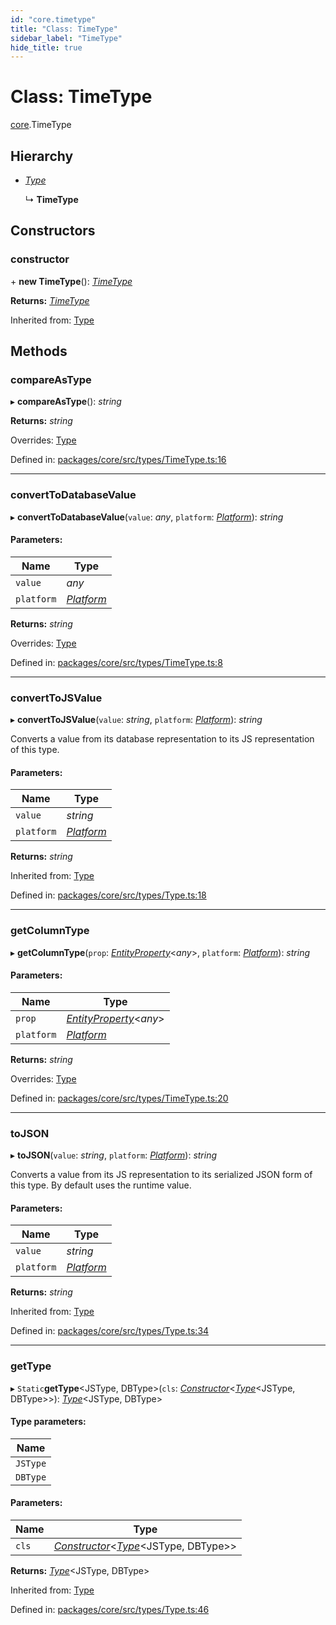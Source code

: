 ```yaml
---
id: "core.timetype"
title: "Class: TimeType"
sidebar_label: "TimeType"
hide_title: true
---
```


# Class: TimeType

[core](../modules/core.md).TimeType

## Hierarchy

* [*Type*](core.type.md)

  ↳ **TimeType**

## Constructors

### constructor

\+ **new TimeType**(): [*TimeType*](core.timetype.md)

**Returns:** [*TimeType*](core.timetype.md)

Inherited from: [Type](core.type.md)

## Methods

### compareAsType

▸ **compareAsType**(): *string*

**Returns:** *string*

Overrides: [Type](core.type.md)

Defined in: [packages/core/src/types/TimeType.ts:16](https://github.com/mikro-orm/mikro-orm/blob/969d4229bd/packages/core/src/types/TimeType.ts#L16)

___

### convertToDatabaseValue

▸ **convertToDatabaseValue**(`value`: *any*, `platform`: [*Platform*](core.platform.md)): *string*

#### Parameters:

Name | Type |
------ | ------ |
`value` | *any* |
`platform` | [*Platform*](core.platform.md) |

**Returns:** *string*

Overrides: [Type](core.type.md)

Defined in: [packages/core/src/types/TimeType.ts:8](https://github.com/mikro-orm/mikro-orm/blob/969d4229bd/packages/core/src/types/TimeType.ts#L8)

___

### convertToJSValue

▸ **convertToJSValue**(`value`: *string*, `platform`: [*Platform*](core.platform.md)): *string*

Converts a value from its database representation to its JS representation of this type.

#### Parameters:

Name | Type |
------ | ------ |
`value` | *string* |
`platform` | [*Platform*](core.platform.md) |

**Returns:** *string*

Inherited from: [Type](core.type.md)

Defined in: [packages/core/src/types/Type.ts:18](https://github.com/mikro-orm/mikro-orm/blob/969d4229bd/packages/core/src/types/Type.ts#L18)

___

### getColumnType

▸ **getColumnType**(`prop`: [*EntityProperty*](../interfaces/core.entityproperty.md)<*any*\>, `platform`: [*Platform*](core.platform.md)): *string*

#### Parameters:

Name | Type |
------ | ------ |
`prop` | [*EntityProperty*](../interfaces/core.entityproperty.md)<*any*\> |
`platform` | [*Platform*](core.platform.md) |

**Returns:** *string*

Overrides: [Type](core.type.md)

Defined in: [packages/core/src/types/TimeType.ts:20](https://github.com/mikro-orm/mikro-orm/blob/969d4229bd/packages/core/src/types/TimeType.ts#L20)

___

### toJSON

▸ **toJSON**(`value`: *string*, `platform`: [*Platform*](core.platform.md)): *string*

Converts a value from its JS representation to its serialized JSON form of this type.
By default uses the runtime value.

#### Parameters:

Name | Type |
------ | ------ |
`value` | *string* |
`platform` | [*Platform*](core.platform.md) |

**Returns:** *string*

Inherited from: [Type](core.type.md)

Defined in: [packages/core/src/types/Type.ts:34](https://github.com/mikro-orm/mikro-orm/blob/969d4229bd/packages/core/src/types/Type.ts#L34)

___

### getType

▸ `Static`**getType**<JSType, DBType\>(`cls`: [*Constructor*](../modules/core.md#constructor)<[*Type*](core.type.md)<JSType, DBType\>\>): [*Type*](core.type.md)<JSType, DBType\>

#### Type parameters:

Name |
------ |
`JSType` |
`DBType` |

#### Parameters:

Name | Type |
------ | ------ |
`cls` | [*Constructor*](../modules/core.md#constructor)<[*Type*](core.type.md)<JSType, DBType\>\> |

**Returns:** [*Type*](core.type.md)<JSType, DBType\>

Inherited from: [Type](core.type.md)

Defined in: [packages/core/src/types/Type.ts:46](https://github.com/mikro-orm/mikro-orm/blob/969d4229bd/packages/core/src/types/Type.ts#L46)
